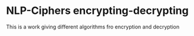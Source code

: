 # NLP-Ciphers encrypting-decrypting
 This is a work giving different algorithms fro encryption and decryption
